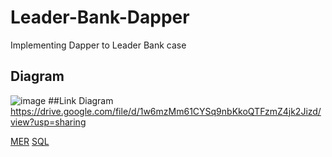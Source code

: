 # Leader-Bank-Dapper
Implementing Dapper to Leader Bank case

## Diagram
![image](https://user-images.githubusercontent.com/101427427/227646617-f5c10e53-47b9-4072-b26a-6ae7073f74ed.png)
##Link Diagram
https://drive.google.com/file/d/1w6mzMm61CYSq9nbKkoQTFzmZ4jk2Jizd/view?usp=sharing

[MER]()
[SQL]()
